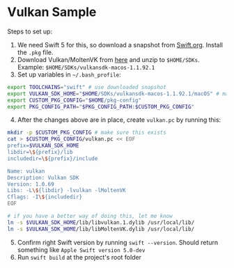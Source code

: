 # Vulkan Sample

Steps to set up:

1. We need Swift 5 for this, so download a snapshot from [Swift.org](https://swift.org/download/#snapshots). Install the `.pkg` file.
1. Download Vulkan/MoltenVK from [here](https://vulkan.lunarg.com/sdk/home#mac) and unzip to `$HOME/SDKs`. Example: `$HOME/SDKs/vulkansdk-macos-1.1.92.1`
1. Set up variables in `~/.bash_profile`:
```sh
export TOOLCHAINS="swift" # use downloaded snapshot
export VULKAN_SDK_HOME="$HOME/SDKs/vulkansdk-macos-1.1.92.1/macOS" # make sure this matches the downloaded version
export CUSTOM_PKG_CONFIG="$HOME/pkg-config"
export PKG_CONFIG_PATH="$PKG_CONFIG_PATH:$CUSTOM_PKG_CONFIG"
```
4. After the changes above are in place, create `vulkan.pc` by running this:
```sh
mkdir -p $CUSTOM_PKG_CONFIG # make sure this exists
cat > $CUSTOM_PKG_CONFIG/vulkan.pc << EOF
prefix=$VULKAN_SDK_HOME
libdir=\${prefix}/lib
includedir=\${prefix}/include

Name: vulkan
Description: Vulkan SDK
Version: 1.0.69
Libs: -L\${libdir} -lvulkan -lMoltenVK
Cflags: -I\${includedir}
EOF

# if you have a better way of doing this, let me know
ln -s $VULKAN_SDK_HOME/lib/libvulkan.1.dylib /usr/local/lib/ 
ln -s $VULKAN_SDK_HOME/lib/libMoltenVK.dylib /usr/local/lib/
```
5. Confirm right Swift version by running `swift --version`. Should return something like `Apple Swift version 5.0-dev`
6. Run `swift build` at the project's root folder
